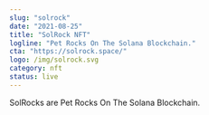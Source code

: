 ```yaml
---
slug: "solrock"
date: "2021-08-25"
title: "SolRock NFT"
logline: "Pet Rocks On The Solana Blockchain."
cta: "https://solrock.space/"
logo: /img/solrock.svg
category: nft
status: live
---
```


SolRocks are Pet Rocks On The Solana Blockchain.
